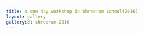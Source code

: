 ```yaml
---
title: A one day workshop in Shreeram School(2016)
layout: gallery
galleryid: shreeram-2016
--- 
```


